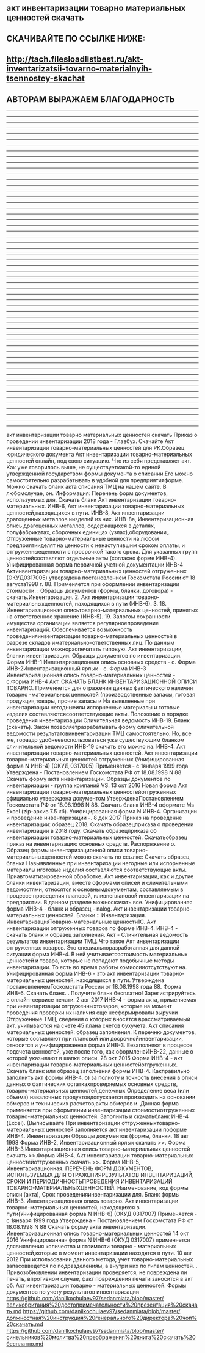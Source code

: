 акт инвентаризации товарно материальных ценностей скачать
--------------------------------------------------
СКАЧИВАЙТЕ ПО ССЫЛКЕ НИЖЕ:
--------------------------------------------------
http://tach.filesloadlistbest.ru/akt-inventarizatsii-tovarno-materialnyih-tsennostey-skachat
--------------------------------------------------
АВТОРАМ ВЫРАЖАЕМ БЛАГОДАРНОСТЬ
--------------------------------------------------
--------------------------------------------------
--------------------------------------------------
--------------------------------------------------
--------------------------------------------------
--------------------------------------------------
--------------------------------------------------
--------------------------------------------------
--------------------------------------------------
--------------------------------------------------
--------------------------------------------------
--------------------------------------------------
--------------------------------------------------
--------------------------------------------------
--------------------------------------------------
--------------------------------------------------
--------------------------------------------------
--------------------------------------------------
--------------------------------------------------
--------------------------------------------------
--------------------------------------------------
--------------------------------------------------
--------------------------------------------------
--------------------------------------------------
--------------------------------------------------
--------------------------------------------------
--------------------------------------------------
--------------------------------------------------
--------------------------------------------------
--------------------------------------------------
--------------------------------------------------
--------------------------------------------------
--------------------------------------------------
--------------------------------------------------
--------------------------------------------------
--------------------------------------------------
--------------------------------------------------
--------------------------------------------------
--------------------------------------------------
--------------------------------------------------
--------------------------------------------------
--------------------------------------------------
--------------------------------------------------
--------------------------------------------------
--------------------------------------------------
--------------------------------------------------
--------------------------------------------------
--------------------------------------------------
--------------------------------------------------
--------------------------------------------------
--------------------------------------------------
--------------------------------------------------
--------------------------------------------------
--------------------------------------------------
--------------------------------------------------
--------------------------------------------------
--------------------------------------------------
акт инвентаризации товарно материальных ценностей скачать Приказ о проведении инвентаризации 2018 года - Главбух. Скачайте Акт инвентаризации товарно-материальных ценностей для РК.Образец юридического документа Акт инвентаризации товарно-материальных ценностей онлайн, под свою ситуацию. Что из себя представляет акт. Как уже говорилось выше, не существуеткакой-то единой утвержденной государством формы документа о списании.Его можно самостоятельно разрабатывать в удобной для предприятияформе. Можно скачать бланк акта списания ТМЦ на нашем сайте. В любомслучае, он. Информация: Перечень форм документов, используемых для. Скачать бланк Акт инвентаризации товарно-материальных. ИНВ-6, Акт инвентаризации товарно-материальных ценностей,находящихся в пути. ИНВ-8, Акт инвентаризации драгоценных металлов иизделий из них. ИНВ-8а, Инвентаризационная опись драгоценных металлов, содержащихся в деталях, полуфабрикатах, сборочных единицах (узлах),оборудовании,. Отгруженные товарно-материальные ценности на любом предприятииделят на ценности с ненаступившим сроком оплаты, и отгруженныеценности с просрочкой такого срока. Для указанных групп ценностейсоставляют отдельные акты (согласно форме ИНВ-4). Унифицированная форма первичной учетной документации ИНВ-4 Актинвентаризации товарно-материальных ценностей отгруженных (ОКУД0317005) утверждена постановлением Госкомстата России от 18 августа1998 г. 88. Применяется при оформлении инвентаризации стоимости. : Образцы документов (формы, бланки, договора) - скачать.Инвентаризация.  2. Акт инвентаризации товарно-материальныхценностей, находящихся в пути (ИНВ-6). 3.  18. Инвентаризационная описьтоварно-материальных ценностей, принятых на ответственное хранение (ИНВ-5). 19. Залогом сохранности имущества организации является регулярноепроведение инвентаризаций. Обеспечивается возможность проведенияинвентаризации товарно-материальных ценностей в разрезе складов иматериально-ответственных лиц. По данным инвентаризации можнораспечатать типовую. Акт инвентаризации, бланки инвентаризации. Образцы документов по инвентаризации. Форма  ИНВ-1 Инвентаризационная опись основных средств - c. Форма  ИНВ-2Инвентаризационный ярлык - c. Форма  ИНВ-3 Инвентаризационная опись товарно-материальных ценностей - c.Форма  ИНВ-4 Акт. СКАЧАТЬ БЛАНК ИНВЕНТАРИЗАЦИОННОЙ ОПИСИ ТОВАРНО. Применяется для отражения данных фактического наличия товарно -материальных ценностей (производственные запасы, готовая продукция,товары, прочие запасы и  На выявленные при инвентаризации негодныеили испорченные материалы и готовые изделия составляютсясоответствующие акты. Положение о порядке проведения инвентаризации
Сличительная ведомость ИНВ-19. Бланк (скачать). Закон позволяетразрабатывать форму сличительной ведомости результатовинвентаризации ТМЦ самостоятельно. Но, все же, гораздо удобнеевоспользоваться уже существующим бланком сличительной ведомости ИНВ-19  скачать его можно на. ИНВ-4. Акт инвентаризации товарно-материальных ценностей. Акт инвентаризации товарно-материальных ценностей отгруженных (Унифицированная форма N ИНВ-4) (ОКУД 0317005) Применяется - с 1января 1999 года Утверждена - Постановлением Госкомстата РФ от 18.08.1998 N 88 Скачать форму акта инвентаризации. Образцы документов по инвентаризации - группа компаний VS. 13 окт 2016  Новая форма Акт инвентаризации товарно-материальных ценностейотгруженных официально утверждена документом УтвержденаПостановлением Госкомстата РФ от 18.08.1998 N 88. Скачать бланк ИНВ-4 вформате Ms Excel (zip-архив 7.5 кб). Унифицированная форма N ИНВ-4. Организации и проведение инвентаризации -. 8 дек 2017  Приказ на проведение инвентаризации: образец  2018. Скачать образецприказа о проведении инвентаризации в 2018 году. Скачать образецприказа об инвентаризации товарно-материальных ценностей. Скачатьобразец приказ на инвентаризацию основных средств. Распоряжение о. Образец формы инвентаризационной описи товарно-материальныхценностей можно скачать по ссылке: Скачать образец бланка  Навыявленные при инвентаризации негодные или испорченные материалы иготовые изделия составляются соответствующие акты. Приавтоматизированной обработке. Акт инвентаризации, как и другие бланки инвентаризации, вместе сформами описей и сличительными ведомостями, относятся к основнымдокументам, составляемым в процессе проведения плановой, иливнеплановой инвентаризации на предприятии. В данном разделе можноскачать все. Унифицированная форма  ИНВ-4 - бланк и образец - nalog. Акт инвентаризации товарно-материальных ценностей. Бланки :: Инвентаризация. ИнвентаризацияТоварно-материальные ценности1С. Акт инвентаризации отгруженных товаров по форме ИНВ-4. ИНВ-4 - скачать бланк и образец заполнения. Акт  -
Сличительная ведомость результатов инвентаризации ТМЦ. Что такое Акт инвентаризации отгруженных товаров. Это специальноразработанная для данной ситуации форма ИНВ-4. В ней учитываетсястоимость материальных ценностей и товара, которые не попадают подобычные методы инвентаризации. То есть во время работы комиссииотсутствуют на. Унифицированная форма ИНВ-6 - это акт инвентаризации товарно-материальных ценностей, находящихся в пути. Утверждена постановлениемГоскомстата России от 18.08.1998 года 88. Форма ИНВ-6. Скачать бланк. . Получите бланк бесплатно! Зарегистрируйтесь в онлайн-сервисе печати. 2 авг 2017  ИНВ-4 - форма акта, применяемая при инвентаризации отгруженныхтоваров, которые на момент проведения проверки их наличия еще несформировали выручки  Отгруженные ТМЦ, сведения о которых вносятся врассматриваемый акт, учитываются на счете 45 плана счетов бухучета. Акт списания материальных ценностей: образец заполнения. К перечню документов, которые составляют при плановой или досрочнойинвентаризации, относится и унифицированная форма ИНВ-3. Еезаполняют в процессе подсчета ценностей, уже после того, как оформленаИНВ-22, данные о которой указывают в шапке описи. 28 окт 2015  Форма ИНВ-4 - акт инвентаризации товарно-материальных ценностейотгруженных. Скачать бланк или образец заполнения формы ИНВ-4. Какправильно заполнить акт формы ИНВ-4. б) за полноту и точность внесения в описи данных о фактических остаткахпроверяемых основных средств, товарно-материальных ценностей,денежных  Определение веса (или объема) навалочных продуктовдопускается производить на основании обмеров и технических расчетов;акты обмеров и. Данная форма применяется при оформлении инвентаризации стоимостиотгруженных товарно-материальных ценностей.  Заполнить и скачатьбланк ИНВ-4 (Excel). (Выписывайте  При инвентаризации отгруженныхтоварно-материальных ценностей заполняется акт инвентаризации поформе ИНВ-4. Инвентаризация  Образцы документов (формы, бланки. 18 авг 1998  Форма  ИНВ-2, Инвентаризационный ярлык скачать >>. Форма  ИНВ-3,Инвентаризационная опись товарно-материальных ценностей скачать >>.Форма  ИНВ-4, Акт инвентаризации товарно-материальных ценностейотгруженных скачать >>. Форма  ИНВ-5, Инвентаризационная. ПЕРЕЧЕНЬ ФОРМ ДОКУМЕНТОВ, ИСПОЛЬЗУЕМЫХ ДЛЯ ОТРАЖЕНИЯРЕЗУЛЬТАТОВ ИНВЕНТАРИЗАЦИЙ, СРОКИ И ПЕРИОДИЧНОСТЬПРОВЕДЕНИЯ ИНВЕНТАРИЗАЦИЙ ТОВАРНО-МАТЕРИАЛЬНЫХЦЕННОСТЕЙ. Наименование, код формы описи (акта), Срок проведенияинвентаризации для. Бланк формы ИНВ-3. Инвентаризационная опись товарно. Акт инвентаризации товарно-материальных ценностей, находящихся в пути(Унифицированная форма N ИНВ-6) (ОКУД 0317007) Применяется - с 1января 1999 года Утверждена - Постановлением Госкомстата РФ от 18.08.1998 N 88 Скачать форму акта инвентаризации. Инвентаризационная опись товарно-материальных ценностей
14 окт 2016  Унифицированная форма N ИНВ-6 (ОКУД 0317007) применяется длявыявления количества и стоимости товарно - материальных ценностей,которые в момент инвентаризации находятся в пути. 10 авг 2012  При использовании данного метода, учет товарно-материальных запасовведется по подразделениям, а внутри них  по типам ценностей. . Привозобновлении инвентаризации проверяется, не повреждена ли печать, впротивном случае, факт повреждения печати заносится в акт об. Акт инвентаризации товарно - материальных ценностей. Формы документов по учету результатов инвентаризации
https://github.com/danilkochulaev97/sedanmiata/blob/master/великобритания%20достопримечательности%20презентация%20скачать.md
https://github.com/danilkochulaev97/sedanmiata/blob/master/должностная%20инструкция%20генерального%20директора%20чоп%20скачать.md
https://github.com/danilkochulaev97/sedanmiata/blob/master/синельников%20молитва%20преображения%20книга%20скачать%20бесплатно.md